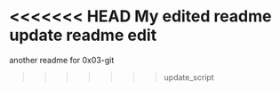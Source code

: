 <<<<<<< HEAD
My edited readme
update readme
edit
=======
another readme for 0x03-git
>>>>>>> update_script
